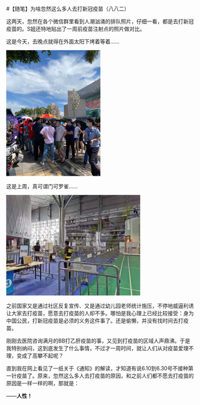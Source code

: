 #【随笔】为啥忽然这么多人去打新冠疫苗（八八二）

这两天，忽然在各个微信群里看到人潮汹涌的排队照片，仔细一看，都是去打新冠疫苗的。S姐还特地贴出了一周前疫苗注射点的照片做对比。

这是今天，去晚点就得在外面太阳下烤着等着……

<img src="ym1.jpeg" style="zoom:33%;" />

这是上周，真可谓门可罗雀……

<img src="ym2.jpeg" style="zoom:45%;" />

之前国家又是通过社区反复宣传、又是通过幼儿园老师统计施压，不停地威逼利诱让大家去打疫苗，愿意去打疫苗的人却不多。哪怕是我心理上已经比较接受：身为中国公民，打新冠疫苗是必须的义务这件事了。还是偷懒，并没有找时间去打疫苗。

刚刚去医院咨询满月的BB打乙肝疫苗的事，又见到打疫苗的区域人声鼎沸。于是我特别纳闷，这到底发生了什么事情，不过才一周时间，就让人们从对疫苗爱理不理，变成了高攀不起呢？

直到我在网上看见了一纸关于《通知》的解读，才知道有说6.10到6.30号不接种第一针疫苗了。原来，忽然这么多人去打疫苗的原因，和之前人们都不愿去打疫苗的原因是一样一样的啊，那就是：

——**人性！**

